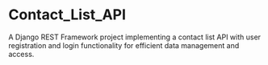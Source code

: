# Contact_List_API
A Django REST Framework project implementing a contact list API with user registration and login functionality for efficient data management and access.
